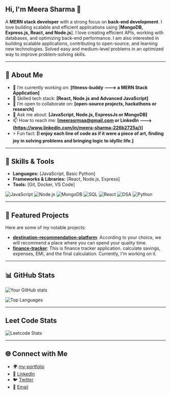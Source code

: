 ## Hi, I'm Meera Sharma 👋


A **MERN stack developer** with a strong focus on **back-end development**. I love building scalable and efficient applications using [**MongoDB, Express.js, React, and Node.js**]. I love creating efficient APIs, working with databases, and optimizing back-end performance. I am also interested in building scalable applications, contributing to open-source, and learning new technologies. Solved easy and medium-level problems in an optimized way to improve problem-solving skills.

---

## 🌟 About Me
- 🔭 I’m currently working on: **[fitness-buddy ---> a MERN Stack Application]**
- 🌱 Skilled tech stack: **[React, Node.js and Advanced JavaScript]**
- 👯 I’m open to collaborate on: **[open-source projects, hackathons or research]**
- 💬 Ask me about: **[JavaScript, Node.js, ExpressJs or MongoDB]**
- 📫 How to reach me: **[meerasrmaa@gmail.com or LinkedIn ---> (https://www.linkedin.com/in/meera-sharma-226b2725a/)]**
- ⚡ Fun fact: **[I enjoy each line of code as if it were a piece of art, finding joy in solving problems and bringing logic to idyllic life.]**

---

## 🚀 Skills & Tools
- **Languages:** [JavaScript, Basic Python]
- **Frameworks & Libraries:** [React, Node.js, Express]
- **Tools:** [Git, Docker, VS Code]

![JavaScript](https://img.shields.io/badge/JavaScript-%23F7DF1E.svg?style=for-the-badge&logo=javascript&logoColor=black)
![Node.js](https://img.shields.io/badge/-Node.js-339933?logo=node.js&logoColor=white&style=for-the-badge)
![MongoDB](https://img.shields.io/badge/-MongoDB-47A248?logo=mongodb&logoColor=white&style=for-the-badge)
![SQL](https://img.shields.io/badge/-SQL-003B57?logo=postgresql&logoColor=white&style=for-the-badge)
![React](https://img.shields.io/badge/-React-61DAFB?logo=react&logoColor=white&style=for-the-badge)
![DSA](https://img.shields.io/badge/-DSA-FFA500?style=for-the-badge&logo=data:image/svg+xml;base64,PHN2ZyB4bWxucz0iaHR0cDovL3d3dy53My5vcmcvMjAwMC9zdmciIHdpZHRoPSIyNCIgaGVpZ2h0PSIyNCIgdmlld0JveD0iMCAwIDI0IDI0Ij4gPHBhdGggZD0iTTEyIDEuYy05LjMwMiAwLTEwLjcgNi45MDQgMTAuNyAxMi44OTljNi44OTkgMCAxMi44OTktMS40MTYgMTIuODk5LTEyLjg5OUMxOS4xOTYgNi45MDQgMTYuNzAxIDEuMCAxMiAxLjB6IE03LjE4IDE4LjczNmEuODUuODUgMCAxIDAgMC0xLjcwNy44NS44NSAwIDEgMCAwIDEuNzA3eiIvPiA8L3N2Zz4=)
![Python](https://img.shields.io/badge/-Python-3776AB?logo=python&logoColor=white&style=for-the-badge)



---

## 📂 Featured Projects
Here are some of my notable projects:
- **[destination-recommendation-platform](https://github.com/meerathaakur/destination-platform)**: According to your choice, we will recommend  a place where you can spend your quality time.
- **[finance-tracker](https://github.com/meerathaakur/finance-tracker)**: This is finance tracker application. calculate savings, expenses, EMI, and the final calculation. Currently, I'm working on it.

---

## 📊 GitHub Stats
![Your GitHub stats](https://github-readme-stats.vercel.app/api?username=meerathaakur&show_icons=true&theme=radical)

![Top Languages](https://github-readme-stats.vercel.app/api/top-langs/?username=meerathaakur&layout=compact&theme=radical)

---

##  Leet Code Stats
![Leetcode Stats](https://leetcard.jacoblin.cool/meerasrma?theme=dark&font=Karma)

---

## 🌐 Connect with Me
- 🌍 [my-portfolio](https://my-portfolio-six-kappa-wm86d6carb.vercel.app/)
- 💼 [LinkedIn](https://www.linkedin.com/in/meera-sharma-226b2725a/)
- 🐦 [Twitter](https://x.com/meerasrmaa/)
- 📩 [Email](meerasrmaa@gmail.com)


